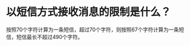 # 以短信方式接收消息的限制是什么？<a name="ZH-CN_TOPIC_0043394902"></a>

按照70个字符计算为一条短信，超过70个字符，则按照67个字符计算为一条短信，短信最长不超过490个字符。

